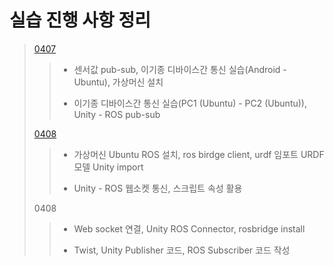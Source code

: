 # 실습 진행 사항 정리
> [0407](https://github.com/ujinilee/AiCarLab/blob/main/Research%20Report/%EC%9D%B4%EA%B8%B0%EC%A2%85%20%EB%94%94%EB%B0%94%EC%9D%B4%EC%8A%A4%EA%B0%84%20%ED%86%B5%EC%8B%A0.md)
>>* 센서값 pub-sub, 이기종 디바이스간 통신 실습(Android - Ubuntu), 가상머신 설치
>>
>>* 이기종 디바이스간 통신 실습(PC1 (Ubuntu) - PC2 (Ubuntu)), Unity - ROS pub-sub
>>
> [0408](https://github.com/ujinilee/AiCarLab/blob/main/Research%20Report/%EC%9C%A0%EB%8B%88%ED%8B%B0-urdf%EB%AA%A8%EB%8D%B8.md)
>>* 가상머신 Ubuntu ROS 설치, ros birdge client, urdf 임포트 URDF 모델 Unity import
>>
>>* Unity - ROS 웹소켓 통신, 스크립트 속성 활용
>>
> 0408
>>* Web socket 연결, Unity ROS Connector, rosbridge install
>>
>>* Twist, Unity Publisher 코드, ROS Subscriber 코드 작성
